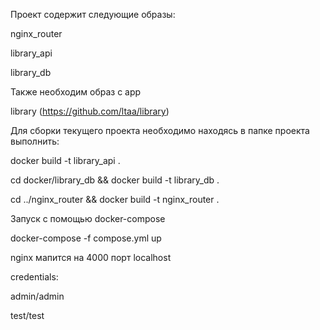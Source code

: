 Проект содержит следующие образы:

nginx_router

library_api

library_db

Также необходим образ с app

library (https://github.com/ltaa/library)


Для сборки текущего проекта необходимо находясь в папке проекта выполнить:

docker build -t library_api .

cd docker/library_db && docker build -t library_db .

cd ../nginx_router && docker build -t nginx_router .


Запуск с помощью docker-compose

docker-compose -f compose.yml up

nginx мапится на 4000 порт localhost

credentials:

admin/admin

test/test

